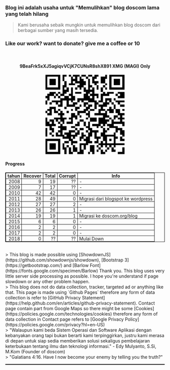 ### **Blog ini adalah usaha untuk "Memulihkan" blog doscom lama yang telah hilang** 
> Kami berusaha sebaik mungkin untuk memulihkan blog doscom dari berbagai sumber yang masih tersedia.

### Like our work? want to donate? give me a coffee or 10

<br>
<h4 align="center">9BeaFrk5xXJ5agiqvVCjK7CUNsR8shX891 <strong>XMG (MAGI) Only</strong></h4>
<div align="center">
	<img src="./posts/about/xmg.jpg" height="250px" alt="MXMG address">
</div> 

#### Progress
<style>
table, th, td {
  border: 1px solid black;
  border-collapse: collapse;
}
th, td {
  padding: 0px 5px;
}
.left {
  text-align: left;
}
.right {
  text-align: right;
}
</style>
<table style="width:100%" cellspacing="10">
	<tr>
		<th>
			tahun
		</th>
		<th>
			Recover
		</th>
		<th>
			Total
		</th>
		<th>
			Corrupt
		</th>
		<th>
			Info
		</th>
	</tr>
	<tr>
		<td class="right">
			2008
		</td>
		<td class="right">
			9
		</td>
		<td class="right">
			19
		</td>
		<td class="right">
			??
		</td>
		<td class="left">
			-
		</td>
	</tr>
	<tr>
		<td class="right">
			2009
		</td>
		<td class="right">
			7
		</td>
		<td class="right">
			17
		</td>
		<td class="right">
			??
		</td>
		<td class="left">
			-
		</td>
	</tr>
	<tr>
		<td class="right">
			2010
		</td>
		<td class="right">
			42
		</td>
		<td class="right">
			42
		</td>
		<td class="right">
			0
		</td>
		<td class="left">
			-
		</td>
	</tr>
	<tr>
		<td class="right">
			2011 
		</td>
		<td class="right">
			28
		</td>
		<td class="right">
			49
		</td>
		<td class="right">
			0
		</td>
		<td class="left">
			Migrasi dari blogspot ke wordpress
		</td>
	</tr>
	<tr>
		<td class="right">
			2012
		</td>
		<td class="right">
			27
		</td>
		<td class="right">
			27
		</td>
		<td class="right">
			2
		</td>
		<td class="left">
			-
		</td>
	</tr>
	<tr>
		<td class="right">
			2013
		</td>
		<td class="right">
			26
		</td>
		<td class="right">
			26
		</td>
		<td class="right">
			1
		</td>
		<td class="left">
			-
		</td>
	</tr>
	<tr>
		<td class="right">
			2014 
		</td>
		<td class="right">
			19
		</td>
		<td class="right">
			19
		</td>
		<td class="right">
			1
		</td>
		<td class="left">
			Migrasi ke doscom.org/blog
		</td>
	</tr>
	<tr>
		<td class="right">
			2015
		</td>
		<td class="right">
			6
		</td>
		<td class="right">
			6
		</td>
		<td class="right">
			0
		</td>
		<td class="left">
			-
		</td>
	</tr>
	<tr>
		<td class="right">
			2016
		</td>
		<td class="right">
			2
		</td>
		<td class="right">
			2
		</td>
		<td class="right">
			0
		</td>
		<td class="left">
			-
		</td>
	</tr>
	<tr>
		<td class="right">
			2017
		</td>
		<td class="right">
			2
		</td>
		<td class="right">
			2
		</td>
		<td class="right">
			0
		</td>
		<td class="left">
			-
		</td>
	</tr>
	<tr>
		<td class="right">
			2018 
		</td>
		<td class="right">
			0
		</td>
		<td class="right">
			??
		</td>
		<td class="right">
			??
		</td>
		<td class="left">
			Mulai Down
		</td>
	</tr>
<table>

<br>
> This blog is made possible using [ShowdownJS](https://github.com/showdownjs/showdown), 
[Bootstrap 3](https://getbootstrap.com/) and [Barlow Font](https://fonts.google.com/specimen/Barlow) Thank you. 
This blog uses very little server side processing as possible. I hope you're understand if page slowdown or any other problem happen.

<br>
> This blog does not do data collection, tracker, targeted ad or anything like that. This page is made using `Github Pages` therefore any form of data collection is refer to [GitHub Privacy Statement](https://help.github.com/en/articles/github-privacy-statement). Contact page contain part from Google Maps so there might be some [Cookies](https://policies.google.com/technologies/cookies) therefore any form of data collection in Contact page refers to [Google Privacy Policy](https://policies.google.com/privacy?hl=en-US)

<br>
> "Walaupun kami beda Sistem Operasi dan Software Aplikasi dengan kebanyakan orang tapi bukan berarti kami terpinggirkan, justru kami merasa di depan untuk siap sedia memberikan solusi sekaligus pembelajaran keterbukaan tentang ilmu dan teknologi informasi." - Edy Mulyanto, S.Si, M.Kom (Founder of doscom)

<br>
> "Galatians 4:16. Have I now become your enemy by telling you the truth?"
